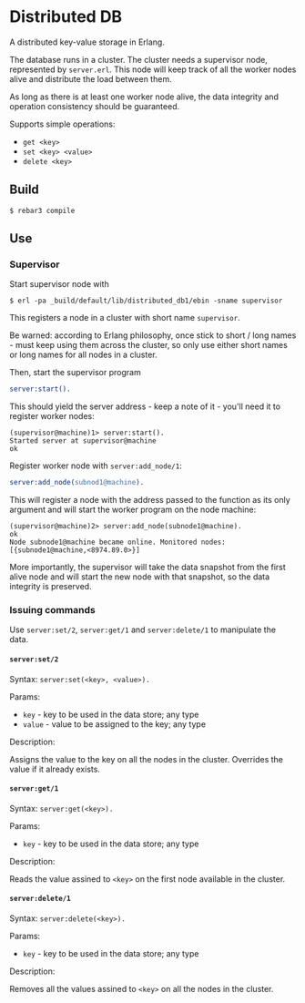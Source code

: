 # Distributed DB

A distributed key-value storage in Erlang.

The database runs in a cluster. The cluster needs a supervisor node, represented by `server.erl`.
This node will keep track of all the worker nodes alive and distribute the load between them.

As long as there is at least one worker node alive, the data integrity and operation consistency should be guaranteed.

Supports simple operations:

* `get <key>`
* `set <key> <value>`
* `delete <key>`

## Build

    $ rebar3 compile

## Use

### Supervisor

Start supervisor node with

    $ erl -pa _build/default/lib/distributed_db1/ebin -sname supervisor

This registers a node in a cluster with short name `supervisor`.

Be warned: according to Erlang philosophy, once stick to short / long names -
must keep using them across the cluster, so only use either short names or long names for all nodes in a cluster.

Then, start the supervisor program

```erl
server:start().
```

This should yield the server address - keep a note of it - you'll need it to register worker nodes:

```
(supervisor@machine)1> server:start().
Started server at supervisor@machine
ok
```

Register worker node with `server:add_node/1`:

```erl
server:add_node(subnod1@machine).
```

This will register a node with the address passed to the function as its only argument and will start the worker program on the node machine:

```
(supervisor@machine)2> server:add_node(subnode1@machine).
ok
Node subnode1@machine became online. Monitored nodes: [{subnode1@machine,<8974.89.0>}]
```

More importantly, the supervisor will take the data snapshot from the first alive node and will start the new node with that snapshot, so
the data integrity is preserved.

### Issuing commands

Use `server:set/2`, `server:get/1` and `server:delete/1` to manipulate the data.

#### `server:set/2`

Syntax: `server:set(<key>, <value>).`

Params:

* `key` - key to be used in the data store; any type
* `value` - value to be assigned to the key; any type

Description:

Assigns the value to the key on all the nodes in the cluster.
Overrides the value if it already exists.

#### `server:get/1`

Syntax: `server:get(<key>).`

Params:

* `key` - key to be used in the data store; any type

Description:

Reads the value assined to `<key>` on the first node available in the cluster.

#### `server:delete/1`

Syntax: `server:delete(<key>).`

Params:

* `key` - key to be used in the data store; any type

Description:

Removes all the values assined to `<key>` on all the nodes in the cluster.
